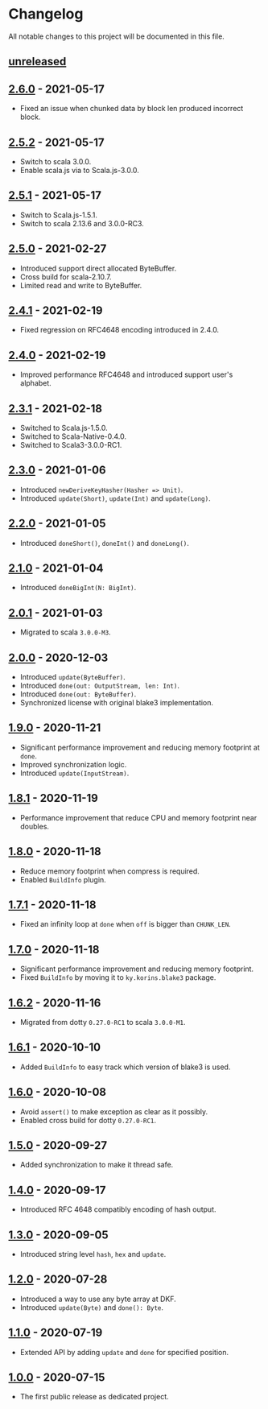 # Changelog

All notable changes to this project will be documented in this file.

## [unreleased]

## [2.6.0] - 2021-05-17
- Fixed an issue when chunked data by block len produced incorrect block.

## [2.5.2] - 2021-05-17
- Switch to scala 3.0.0.
- Enable scala.js via to Scala.js-3.0.0.

## [2.5.1] - 2021-05-17
- Switch to Scala.js-1.5.1.
- Switch to scala 2.13.6 and 3.0.0-RC3.

## [2.5.0] - 2021-02-27
- Introduced support direct allocated ByteBuffer.
- Cross build for scala-2.10.7.
- Limited read and write to ByteBuffer.

## [2.4.1] - 2021-02-19
- Fixed regression on RFC4648 encoding introduced in 2.4.0.

## [2.4.0] - 2021-02-19
- Improved performance RFC4648 and introduced support user's alphabet.

## [2.3.1] - 2021-02-18
- Switched to Scala.js-1.5.0.
- Switched to Scala-Native-0.4.0.
- Switched to Scala3-3.0.0-RC1.

## [2.3.0] - 2021-01-06
- Introduced `newDeriveKeyHasher(Hasher => Unit)`.
- Introduced `update(Short)`, `update(Int)` and `update(Long)`.

## [2.2.0] - 2021-01-05
- Introduced `doneShort()`, `doneInt()` and `doneLong()`.

## [2.1.0] - 2021-01-04
- Introduced `doneBigInt(N: BigInt)`.

## [2.0.1] - 2021-01-03
- Migrated to scala `3.0.0-M3`.

## [2.0.0] - 2020-12-03
- Introduced `update(ByteBuffer)`.
- Introduced `done(out: OutputStream, len: Int)`.
- Introduced `done(out: ByteBuffer)`.
- Synchronized license with original blake3 implementation.

## [1.9.0] - 2020-11-21
- Significant performance improvement and reducing memory footprint at `done`.
- Improved synchronization logic.
- Introduced `update(InputStream)`.

## [1.8.1] - 2020-11-19
- Performance improvement that reduce CPU and memory footprint near doubles.

## [1.8.0] - 2020-11-18
- Reduce memory footprint when compress is required.
- Enabled `BuildInfo` plugin.

## [1.7.1] - 2020-11-18
- Fixed an infinity loop at `done` when `off` is bigger than `CHUNK_LEN`.

## [1.7.0] - 2020-11-18
- Significant performance improvement and reducing memory footprint.
- Fixed `BuildInfo` by moving it to `ky.korins.blake3` package.

## [1.6.2] - 2020-11-16
- Migrated from dotty `0.27.0-RC1` to scala `3.0.0-M1`.

## [1.6.1] - 2020-10-10
- Added `BuildInfo` to easy track which version of blake3 is used.

## [1.6.0] - 2020-10-08
- Avoid `assert()` to make exception as clear as it possibly.
- Enabled cross build for dotty `0.27.0-RC1`.

## [1.5.0] - 2020-09-27
- Added synchronization to make it thread safe.

## [1.4.0] - 2020-09-17
- Introduced RFC 4648 compatibly encoding of hash output.

## [1.3.0] - 2020-09-05
- Introduced string level `hash`, `hex` and `update`.

## [1.2.0] - 2020-07-28
- Introduced a way to use any byte array at DKF.
- Introduced `update(Byte)` and `done(): Byte`.

## [1.1.0] - 2020-07-19
- Extended API by adding `update` and `done` for specified position.

## [1.0.0] - 2020-07-15
- The first public release as dedicated project.

[unreleased]: https://github.com/catap/scala-blake3/compare/v2.6.0...HEAD
[2.6.0]: https://github.com/catap/scala-blake3/compare/v2.5.2...v2.6.0
[2.5.2]: https://github.com/catap/scala-blake3/compare/v2.5.1...v2.5.2
[2.5.1]: https://github.com/catap/scala-blake3/compare/v2.5.0...v2.5.1
[2.5.0]: https://github.com/catap/scala-blake3/compare/v2.4.1...v2.5.0
[2.4.1]: https://github.com/catap/scala-blake3/compare/v2.4.0...v2.4.1
[2.4.0]: https://github.com/catap/scala-blake3/compare/v2.3.1...v2.4.0
[2.3.1]: https://github.com/catap/scala-blake3/compare/v2.3.0...v2.3.1
[2.3.0]: https://github.com/catap/scala-blake3/compare/v2.2.0...v2.3.0
[2.2.0]: https://github.com/catap/scala-blake3/compare/v2.1.0...v2.2.0
[2.1.0]: https://github.com/catap/scala-blake3/compare/v2.0.1...v2.1.0
[2.0.1]: https://github.com/catap/scala-blake3/compare/v2.0.0...v2.0.1
[2.0.0]: https://github.com/catap/scala-blake3/compare/v1.9.0...v2.0.0
[1.9.0]: https://github.com/catap/scala-blake3/compare/v1.8.1...v1.9.0
[1.8.1]: https://github.com/catap/scala-blake3/compare/v1.8.0...v1.8.1
[1.8.0]: https://github.com/catap/scala-blake3/compare/v1.7.1...v1.8.0
[1.7.1]: https://github.com/catap/scala-blake3/compare/v1.7.0...v1.7.1
[1.7.0]: https://github.com/catap/scala-blake3/compare/v1.6.2...v1.7.0
[1.6.2]: https://github.com/catap/scala-blake3/compare/v1.6.1...v1.6.2
[1.6.1]: https://github.com/catap/scala-blake3/compare/v1.6.0...v1.6.1
[1.6.0]: https://github.com/catap/scala-blake3/compare/v1.5.0...v1.6.0
[1.5.0]: https://github.com/catap/scala-blake3/compare/v1.4.0...v1.5.0
[1.4.0]: https://github.com/catap/scala-blake3/compare/v1.3.0...v1.4.0
[1.3.0]: https://github.com/catap/scala-blake3/compare/v1.2.0...v1.3.0
[1.2.0]: https://github.com/catap/scala-blake3/compare/v1.1.0...v1.2.0
[1.1.0]: https://github.com/catap/scala-blake3/compare/v1.0.0...v1.1.0
[1.0.0]: https://github.com/catap/scala-blake3/releases/tag/v1.0.0

